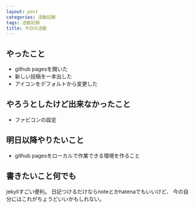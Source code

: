 ```yaml
---
layout: post
categories: 活動記録
tags: 活動記録
title: 今日の活動
---
```


## やったこと

- github pagesを開いた
- 新しい投稿を一本出した
- アイコンをデフォルトから変更した

## やろうとしたけど出来なかったこと

- ファビコンの設定

## 明日以降やりたいこと

- github pagesをローカルで作業できる環境を作ること

## 書きたいこと何でも

jekyllすごい便利。
日記つけるだけならnoteとかhatenaでもいいけど、
今の自分にはこれがちょうどいいかもしれない。
